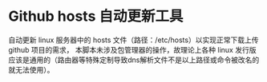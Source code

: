 # Github hosts 自动更新工具
自动更新 linux 服务器中的 hosts 文件（路径：/etc/hosts）以实现正常下载上传 github 项目的需求，
本脚本未涉及包管理器的操作，故理论上各种 linux 发行版应该是通用的（路由器等特殊定制导致dns解析文件不是以上路径或命令被改名的就无法使用）。
